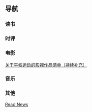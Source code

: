 ## 导航

### 读书  

### 时评  

### 电影  
[关于平权运动的影视作品清单（持续补充）](https://www.douban.com/note/685312116/)

### 音乐  

### 其他    
[Read News](readnews.md)
